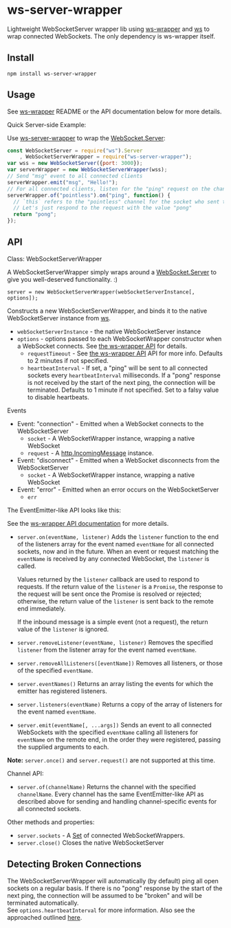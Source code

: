 # ws-server-wrapper

Lightweight WebSocketServer wrapper lib using [ws-wrapper](https://github.com/bminer/ws-wrapper)
and [ws](https://github.com/websockets/ws) to wrap connected WebSockets.  The
only dependency is ws-wrapper itself.

## Install

```
npm install ws-server-wrapper
```

## Usage

See [ws-wrapper](https://github.com/bminer/ws-wrapper) README or the API
documentation below for more details.

Quick Server-side Example:

Use [ws-server-wrapper](https://github.com/bminer/ws-server-wrapper) to wrap
the [WebSocket.Server](https://github.com/websockets/ws/blob/master/doc/ws.md#class-websocketserver):

```javascript
const WebSocketServer = require("ws").Server
	, WebSocketServerWrapper = require("ws-server-wrapper");
var wss = new WebSocketServer({port: 3000});
var serverWrapper = new WebSocketServerWrapper(wss);
// Send "msg" event to all connected clients
serverWrapper.emit("msg", "Hello!");
// For all connected clients, listen for the "ping" request on the channel "pointless"
serverWrapper.of("pointless").on("ping", function() {
  // `this` refers to the "pointless" channel for the socket who sent the "ping" request
  // Let's just respond to the request with the value "pong"
  return "pong";
});
```

## API

Class: WebSocketServerWrapper

A WebSocketServerWrapper simply wraps around a
[WebSocket.Server](https://github.com/websockets/ws/blob/master/doc/ws.md#class-websocketserver)
to give you well-deserved functionality. :)

`server = new WebSocketServerWrapper(webSocketServerInstance[, options]);`

Constructs a new WebSocketServerWrapper, and binds it to the native
WebSocketServer instance from [ws](https://github.com/websockets/ws).

- `webSocketServerInstance` - the native WebSocketServer instance
- `options` - options passed to each WebSocketWrapper constructor when a
	WebSocket connects.  See [the ws-wrapper API](https://github.com/bminer/ws-wrapper/#api)
	for details.
	- `requestTimeout` - See [the ws-wrapper API](https://github.com/bminer/ws-wrapper/#api)
	API for more info. Defaults to 2 minutes if not specified.
	- `heartbeatInterval` - If set, a "ping" will be sent to all connected
	sockets every `heartbeatInterval` milliseconds.  If a "pong" response
	is not received by the start of the next ping, the connection will be
	terminated. Defaults to 1 minute if not specified.  Set to a falsy value
	to disable heartbeats.

Events

- Event: "connection" - Emitted when a WebSocket connects to the WebSocketServer
	- `socket` - A WebSocketWrapper instance, wrapping a native WebSocket
	- `request` - A [http.IncomingMessage](https://nodejs.org/api/http.html#http_class_http_incomingmessage)
		instance.
- Event: "disconnect" - Emitted when a WebSocket disconnects from the WebSocketServer
	- `socket` - A WebSocketWrapper instance, wrapping a native WebSocket
- Event: "error" - Emitted when an error occurs on the WebSocketServer
	- `err`

The EventEmitter-like API looks like this:

See the [ws-wrapper API documentation](https://github.com/bminer/ws-wrapper/#api)
for more details.

- `server.on(eventName, listener)`
	Adds the `listener` function to the end of the listeners array for the
	event named `eventName` for all connected sockets, now and in the future.
	When an event or request matching the `eventName` is received by any
	connected WebSocket, the `listener` is called.

	Values returned by the `listener` callback are used to respond to
	requests.  If the return value of the `listener` is a `Promise`, the
	response to the request will be sent once the Promise is resolved or
	rejected; otherwise, the return value of the `listener` is sent back to
	the remote end immediately.

	If the inbound message is a simple event (not a request), the return
	value of the `listener` is ignored.
- `server.removeListener(eventName, listener)`
	Removes the specified `listener` from the listener array for the event
	named `eventName`.
- `server.removeAllListeners([eventName])`
	Removes all listeners, or those of the specified `eventName`.
- `server.eventNames()`
	Returns an array listing the events for which the emitter has registered
	listeners.
- `server.listeners(eventName)`
	Returns a copy of the array of listeners for the event named `eventName`.
- `server.emit(eventName[, ...args])`
	Sends an event to all connected WebSockets with the specified `eventName`
  calling all listeners for `eventName` on the remote end, in the order they were
	registered, passing the supplied arguments to each.

**Note:** `server.once()`  and `server.request()` are not supported at this time.

Channel API:
- `server.of(channelName)`
 	Returns the channel with the specified `channelName`.  Every channel has the
 	same EventEmitter-like API as described above for sending and handling
 	channel-specific events for all connected sockets.

Other methods and properties:

- `server.sockets` - A [Set](https://developer.mozilla.org/en-US/docs/Web/JavaScript/Reference/Global_Objects/Set)
  of connected WebSocketWrappers.
- `server.close()`
	Closes the native WebSocketServer

## Detecting Broken Connections

The WebSocketServerWrapper will automatically (by default) ping all open sockets
on a regular basis. If there is no "pong" response by the start of the next ping,
the connection will be assumed to be "broken" and will be terminated automatically.   
See `options.heartbeatInterval` for more information.  Also see the approached
outlined [here](https://github.com/websockets/ws#how-to-detect-and-close-broken-connections).
